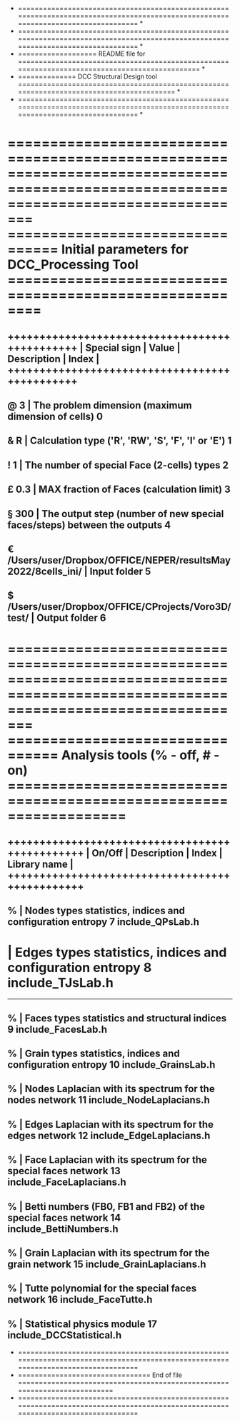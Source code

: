 * =================================================================================================================================== *
* =================================================================================================================================== *
* =================== README file for =============================================================================================== *
* ============== DCC Structural Design tool ========================================================================================= *
* =================================================================================================================================== *

=====================================================================================================================================
================================	Initial parameters for DCC_Processing Tool	 ========================================================
=====================================================================================================================================
++++++++++++++++++++++++++++++++++++++++++++++
| Special sign | Value | Description | Index |
++++++++++++++++++++++++++++++++++++++++++++++
-------------------------------------------------------------------------------------------------------------------------------------
@ 3	| The problem dimension (maximum dimension of cells)				0
-------------------------------------------------------------------------------------------------------------------------------------
& R	| Calculation type ('R', 'RW', 'S', 'F', 'I' or 'E')				1
-------------------------------------------------------------------------------------------------------------------------------------
! 1 	| The number of special Face (2-cells) types					2	
-------------------------------------------------------------------------------------------------------------------------------------
£ 0.3 	| MAX fraction of Faces (calculation limit)					3	
-------------------------------------------------------------------------------------------------------------------------------------
§ 300 	| The output step (number of new special faces/steps) between the outputs		4	
-------------------------------------------------------------------------------------------------------------------------------------
€ /Users/user/Dropbox/OFFICE/NEPER/resultsMay2022/8cells_ini/  | Input folder		5
-------------------------------------------------------------------------------------------------------------------------------------
$ /Users/user/Dropbox/OFFICE/CProjects/Voro3D/test/ 	    | Output folder		6
-------------------------------------------------------------------------------------------------------------------------------------

=====================================================================================================================================
================================	Analysis tools (% - off, # - on) ==================================================================
=====================================================================================================================================
+++++++++++++++++++++++++++++++++++++++++++++++
| On/Off | Description | Index | Library name | 
+++++++++++++++++++++++++++++++++++++++++++++++
-------------------------------------------------------------------------------------------------------------------------------------
% 	| Nodes types statistics, indices and configuration entropy				7	include_QPsLab.h
-------------------------------------------------------------------------------------------------------------------------------------
# 	| Edges types statistics, indices and configuration entropy				8	include_TJsLab.h
-------------------------------------------------------------------------------------------------------------------------------------
% 	| Faces types statistics and structural indices					9	include_FacesLab.h
-------------------------------------------------------------------------------------------------------------------------------------
% 	| Grain types statistics, indices and configuration entropy				10	include_GrainsLab.h
-------------------------------------------------------------------------------------------------------------------------------------
% 	| Nodes Laplacian with its spectrum for the nodes network				11	include_NodeLaplacians.h
-------------------------------------------------------------------------------------------------------------------------------------
% 	| Edges Laplacian with its spectrum for the edges network				12	include_EdgeLaplacians.h
-------------------------------------------------------------------------------------------------------------------------------------
% 	| Face Laplacian with its spectrum for the special faces network			13	include_FaceLaplacians.h
-------------------------------------------------------------------------------------------------------------------------------------
% 	| Betti numbers (FB0, FB1 and FB2) of the special faces network			14	include_BettiNumbers.h
-------------------------------------------------------------------------------------------------------------------------------------
% 	| Grain Laplacian with its spectrum for the grain network				15	include_GrainLaplacians.h
-------------------------------------------------------------------------------------------------------------------------------------
% 	| Tutte polynomial for the special faces network 		 			16	include_FaceTutte.h
-------------------------------------------------------------------------------------------------------------------------------------
% 	| Statistical physics module							17	include_DCCStatistical.h		
-------------------------------------------------------------------------------------------------------------------------------------

* ===================================================================================================================================
* ================================	End of file	==========================================================================
* ===================================================================================================================================

	